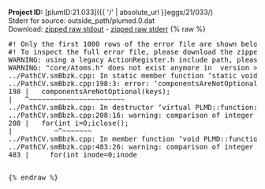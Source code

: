 **Project ID:** [plumID:21.033]({{ '/' | absolute_url }}eggs/21/033/)  
Stderr for source:  outside_path/plumed.0.dat   
Download: [zipped raw stdout](plumed.0.dat.plumed.stdout.txt.zip) - [zipped raw stderr](plumed.0.dat.plumed.stderr.txt.zip) 
{% raw %}
<pre>
#! Only the first 1000 rows of the error file are shown below
#! To inspect the full error file, please download the zipped raw stderr file above
WARNING: using a legacy ActionRegister.h include path, please use <<#include "core/ActionRegister.h">>
WARNING: "core/Atoms.h" does not exist anymore in  version >=2.10, you should change your code.
../PathCV.smBbzk.cpp: In static member function ‘static void PLMD::function::PathCV::registerKeywords(PLMD::Keywords&)’:
../PathCV.smBbzk.cpp:198:3: error: ‘componentsAreNotOptional’ was not declared in this scope
198 |   componentsAreNotOptional(keys);
|   ^~~~~~~~~~~~~~~~~~~~~~~~
../PathCV.smBbzk.cpp: In destructor ‘virtual PLMD::function::PathCV::~PathCV()’:
../PathCV.smBbzk.cpp:208:16: warning: comparison of integer expressions of different signedness: ‘int’ and ‘unsigned int’ [-Wsign-compare]
208 |   for(int i=0;i<mw_n_;++i){
|               ~^~~~~~
../PathCV.smBbzk.cpp: In constructor ‘PLMD::function::PathCV::PathCV(const PLMD::ActionOptions&)’:
../PathCV.smBbzk.cpp:236:16: warning: comparison of integer expressions of different signedness: ‘int’ and ‘unsigned int’ [-Wsign-compare]
236 |   for(int i=0;i<mw_n_;++i){
|               ~^~~~~~
../PathCV.smBbzk.cpp:259:11: warning: comparison of integer expressions of different signedness: ‘int’ and ‘unsigned int’ [-Wsign-compare]
259 |       if(i==mw_id_) ifiles[i]->close();
|          ~^~~~~~~~
../PathCV.smBbzk.cpp: In member function ‘void PLMD::function::PathCV::generatePath()’:
../PathCV.smBbzk.cpp:483:26: warning: comparison of integer expressions of different signedness: ‘int’ and ‘unsigned int’ [-Wsign-compare]
483 |     for(int inode=0;inode<nnodes;inode++){
|                     ~~~~~^~~~~~~
../PathCV.smBbzk.cpp: In member function ‘void PLMD::function::PathCV::readMultipleWalkers()’:
../PathCV.smBbzk.cpp:941:16: warning: comparison of integer expressions of different signedness: ‘int’ and ‘unsigned int’ [-Wsign-compare]
941 |   for(int i=0;i<mw_n_;++i){
|               ~^~~~~~
../PathCV.smBbzk.cpp:942:9: warning: comparison of integer expressions of different signedness: ‘int’ and ‘unsigned int’ [-Wsign-compare]
942 |     if(i==mw_id_) continue;
|        ~^~~~~~~~
../PathCV.smBbzk.cpp:957:5: error: invalid use of incomplete type ‘class PLMD::Communicator’
957 |     comm.Barrier();
|     ^~~~
In file included from /home/runner/opt/include/plumed/function/../core/../tools/OFile.h:25,
from /home/runner/opt/include/plumed/function/../core/../tools/Log.h:25,
from /home/runner/opt/include/plumed/function/../core/Action.h:30,
from /home/runner/opt/include/plumed/function/../core/ActionWithValue.h:25,
from /home/runner/opt/include/plumed/function/Function.h:25,
from ../PathCV.smBbzk.cpp:22:
/home/runner/opt/include/plumed/function/../core/../tools/FileBase.h:29:7: note: forward declaration of ‘class PLMD::Communicator’
29 | class Communicator;
|       ^~~~~~~~~~~~
../PathCV.smBbzk.cpp:958:5: error: invalid use of incomplete type ‘class PLMD::Communicator’
958 |     multi_sim_comm.Barrier();
|     ^~~~~~~~~~~~~~
/home/runner/opt/include/plumed/function/../core/../tools/FileBase.h:29:7: note: forward declaration of ‘class PLMD::Communicator’
29 | class Communicator;
|       ^~~~~~~~~~~~
terminate called after throwing an instance of 'PLMD::Plumed::ExceptionError'
what():
(core/PlumedMain.cpp:1502) void PLMD::PlumedMain::load(const std::string&)
An error happened while executing command env PLUMED_ROOT='/home/runner/opt/lib/plumed' PLUMED_VERSION='2.10.0' PLUMED_HTMLDIR='/home/runner/opt/share/doc/plumed' PLUMED_INCLUDEDIR='/home/runner/opt/include' PLUMED_PROGRAM_NAME='plumed' PLUMED_IS_INSTALLED='yes' "/home/runner/opt/lib/plumed"/scripts/mklib.sh -n -o ./../PathCV.2.10.0.so ../PathCV.cpp

[pkrvm7jw40e0xgp:10903] *** Process received signal ***
[pkrvm7jw40e0xgp:10903] Signal: Aborted (6)
[pkrvm7jw40e0xgp:10903] Signal code:  (-6)
[pkrvm7jw40e0xgp:10903] [ 0] /lib/x86_64-linux-gnu/libc.so.6(+0x45330)[0x7f6795245330]
[pkrvm7jw40e0xgp:10903] [ 1] /lib/x86_64-linux-gnu/libc.so.6(pthread_kill+0x11c)[0x7f679529eb2c]
[pkrvm7jw40e0xgp:10903] [ 2] /lib/x86_64-linux-gnu/libc.so.6(gsignal+0x1e)[0x7f679524527e]
[pkrvm7jw40e0xgp:10903] [ 3] /lib/x86_64-linux-gnu/libc.so.6(abort+0xdf)[0x7f67952288ff]
[pkrvm7jw40e0xgp:10903] [ 4] /lib/x86_64-linux-gnu/libstdc++.so.6(+0xa5ff5)[0x7f67956a5ff5]
[pkrvm7jw40e0xgp:10903] [ 5] /lib/x86_64-linux-gnu/libstdc++.so.6(+0xbb0da)[0x7f67956bb0da]
[pkrvm7jw40e0xgp:10903] [ 6] /lib/x86_64-linux-gnu/libstdc++.so.6(_ZSt10unexpectedv+0x0)[0x7f67956a5a55]
[pkrvm7jw40e0xgp:10903] [ 7] /lib/x86_64-linux-gnu/libstdc++.so.6(+0xa5a6f)[0x7f67956a5a6f]
[pkrvm7jw40e0xgp:10903] [ 8] plumed(+0x146dd)[0x558c6604f6dd]
[pkrvm7jw40e0xgp:10903] [ 9] /lib/x86_64-linux-gnu/libc.so.6(+0x2a1ca)[0x7f679522a1ca]
[pkrvm7jw40e0xgp:10903] [10] /lib/x86_64-linux-gnu/libc.so.6(__libc_start_main+0x8b)[0x7f679522a28b]
[pkrvm7jw40e0xgp:10903] [11] plumed(+0x15365)[0x558c66050365]
[pkrvm7jw40e0xgp:10903] *** End of error message ***
</pre>
{% endraw %}
